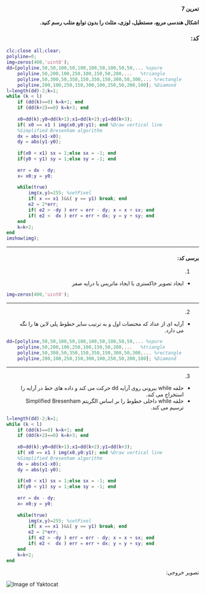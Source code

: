 <div dir="rtl">

#### تمرین 7
#### اشکال هندسی مربع، مستطیل، لوزی، مثلث را بدون توابع متلب رسم کنید. <br />

### کد:
</div>

```matlab
clc;close all;clear;
polyline=0;
img=zeros(400,'uint8');
dd=[polyline,50,50,100,50,100,100,50,100,50,50,... %spure
    polyline,50,200,100,250,100,150,50,200,...   %triangle
    polyline,50,300,50,350,150,350,150,300,50,300,... %rectangle
    polyline,200,100,250,150,300,100,250,50,200,100]; %Diamond
l=length(dd)-2;k=1;
while (k < l)
    if (dd(k)==0) k=k+1; end
    if (dd(k+2)==0) k=k+3; end
    
    x0=dd(k);y0=dd(k+1);x1=dd(k+2);y1=dd(k+3);
    if( x0 == x1 ) img(x0,y0:y1); end %Draw vertical line
    %Simplified Bresenham algorithm
    dx = abs(x1-x0);
    dy = abs(y1-y0);
 
    if(x0 < x1) sx = 1;else sx = -1; end
    if(y0 < y1) sy = 1;else sy = -1; end
 
    err = dx - dy;
    x= x0;y = y0;
 
    while(true)
        img(x,y)=255; %setPixel
        if( x == x1 )&&( y == y1) break; end
        e2 = 2*err;
        if( e2 > -dy ) err = err - dy; x = x + sx; end
        if( e2 <  dx ) err = err + dx; y = y + sy; end
    end 
    k=k+2;
end
imshow(img);
```
---
<div dir="rtl">

#### برسی کد:


1.
-  ایجاد تصویر خاکستری با ایجاد ماتریس با درایه صفر  <br />
</div>

```matlab
img=zeros(400,'uint8');
```
---
<div dir="rtl">

2.
-  آرایه ای از عداد که  مختصات اول و به ترتیب سایر خطوط پلی لاین ها را نگه می دارد.
</div>

```matlab
dd=[polyline,50,50,100,50,100,100,50,100,50,50,... %spure
    polyline,50,200,100,250,100,150,50,200,...   %triangle
    polyline,50,300,50,350,150,350,150,300,50,300,... %rectangle
    polyline,200,100,250,150,300,100,250,50,200,100]; %Diamond
```
---

<div dir="rtl">

3.
-  حلقه while  بیرونی روی آرایه dd حرکت می کند و داده های خط در آرایه  را  استخراج می کند.<br/>
- حلقه while داخلی خطوط را بر اساس الگریتم  Simplified Bresenham ترسیم می کند.
</div>

```matlab
l=length(dd)-2;k=1;
while (k < l)
    if (dd(k)==0) k=k+1; end
    if (dd(k+2)==0) k=k+3; end
    
    x0=dd(k);y0=dd(k+1);x1=dd(k+2);y1=dd(k+3);
    if( x0 == x1 ) img(x0,y0:y1); end %Draw vertical line
    %Simplified Bresenham algorithm
    dx = abs(x1-x0);
    dy = abs(y1-y0);
 
    if(x0 < x1) sx = 1;else sx = -1; end
    if(y0 < y1) sy = 1;else sy = -1; end
 
    err = dx - dy;
    x= x0;y = y0;
 
    while(true)
        img(x,y)=255; %setPixel
        if( x == x1 )&&( y == y1) break; end
        e2 = 2*err;
        if( e2 > -dy ) err = err - dy; x = x + sx; end
        if( e2 <  dx ) err = err + dx; y = y + sy; end
    end 
    k=k+2;
end
```

<div dir="rtl">
تصویر خروجی:<br />
</div>

![Image of Yaktocat](result.png)
